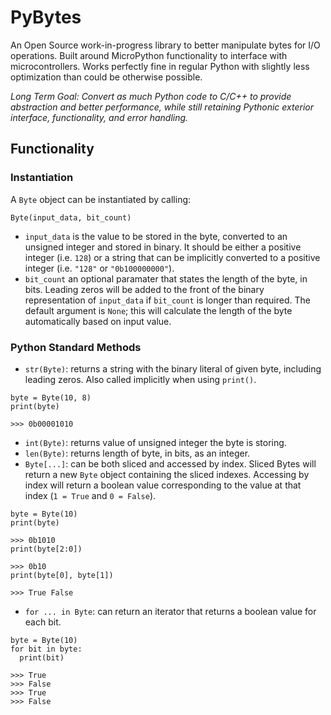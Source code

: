 # PyBytes
An Open Source work-in-progress library to better manipulate bytes for I/O operations. Built around MicroPython functionality to interface with microcontrollers. Works perfectly fine in regular Python with slightly less optimization than could be otherwise possible.

*Long Term Goal: Convert as much Python code to C/C++ to provide abstraction and better performance, while still retaining Pythonic exterior interface, functionality, and error handling.*

## Functionality

### Instantiation
A ```Byte``` object can be instantiated by calling:
```
Byte(input_data, bit_count)
```
* ```input_data``` is the value to be stored in the byte, converted to an unsigned integer and stored in binary. It should be either a positive integer (i.e. ```128```) or a string that can be implicitly converted to a positive integer (i.e. ```"128"``` or ```"0b100000000"```).
* ```bit_count``` an optional paramater that states the length of the byte, in bits. Leading zeros will be added to the front of the binary representation of ```input_data``` if ```bit_count``` is longer than required. The default argument is ```None```; this will calculate the length of the byte automatically based on input value.

### Python Standard Methods
* ```str(Byte)```: returns a string with the binary literal of given byte, including leading zeros. Also called implicitly when using ```print()```.
```
byte = Byte(10, 8)
print(byte)

>>> 0b00001010
```
* ```int(Byte)```: returns value of unsigned integer the byte is storing.
* ```len(Byte)```: returns length of byte, in bits, as an integer.
* ```Byte[...]```: can be both sliced and accessed by index. Sliced Bytes will return a new ```Byte``` object containing the sliced indexes. Accessing by index will return a boolean value corresponding to the value at that index (```1 = True``` and ```0 = False```).
```
byte = Byte(10)
print(byte)

>>> 0b1010
print(byte[2:0])

>>> 0b10
print(byte[0], byte[1])

>>> True False
```
* ```for ... in Byte```: can return an iterator that returns a boolean value for each bit.
```
byte = Byte(10)
for bit in byte:
  print(bit)

>>> True
>>> False
>>> True
>>> False
```
